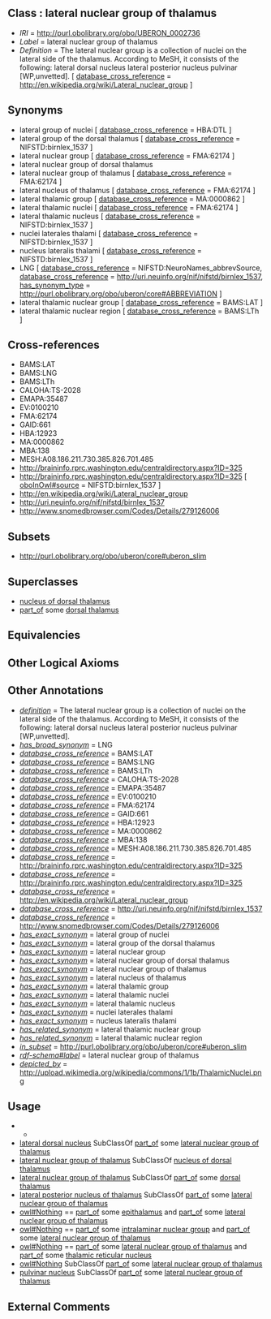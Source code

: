 
## Class : lateral nuclear group of thalamus

 * *IRI* = http://purl.obolibrary.org/obo/UBERON_0002736
 * *Label* = lateral nuclear group of thalamus
 * *Definition* = The lateral nuclear group is a collection of nuclei on the lateral side of the thalamus. According to MeSH, it consists of the following: lateral dorsal nucleus lateral posterior nucleus pulvinar [WP,unvetted]. [ [database_cross_reference](../../ef/oboInOwl#hasDbXref.md) = http://en.wikipedia.org/wiki/Lateral_nuclear_group ]

## Synonyms

 * lateral group of nuclei [ [database_cross_reference](../../ef/oboInOwl#hasDbXref.md) = HBA:DTL ]
 * lateral group of the dorsal thalamus [ [database_cross_reference](../../ef/oboInOwl#hasDbXref.md) = NIFSTD:birnlex_1537 ]
 * lateral nuclear group [ [database_cross_reference](../../ef/oboInOwl#hasDbXref.md) = FMA:62174 ]
 * lateral nuclear group of dorsal thalamus
 * lateral nuclear group of thalamus [ [database_cross_reference](../../ef/oboInOwl#hasDbXref.md) = FMA:62174 ]
 * lateral nucleus of thalamus [ [database_cross_reference](../../ef/oboInOwl#hasDbXref.md) = FMA:62174 ]
 * lateral thalamic group [ [database_cross_reference](../../ef/oboInOwl#hasDbXref.md) = MA:0000862 ]
 * lateral thalamic nuclei [ [database_cross_reference](../../ef/oboInOwl#hasDbXref.md) = FMA:62174 ]
 * lateral thalamic nucleus [ [database_cross_reference](../../ef/oboInOwl#hasDbXref.md) = NIFSTD:birnlex_1537 ]
 * nuclei laterales thalami [ [database_cross_reference](../../ef/oboInOwl#hasDbXref.md) = NIFSTD:birnlex_1537 ]
 * nucleus lateralis thalami [ [database_cross_reference](../../ef/oboInOwl#hasDbXref.md) = NIFSTD:birnlex_1537 ]
 * LNG [ [database_cross_reference](../../ef/oboInOwl#hasDbXref.md) = NIFSTD:NeuroNames_abbrevSource, [database_cross_reference](../../ef/oboInOwl#hasDbXref.md) = http://uri.neuinfo.org/nif/nifstd/birnlex_1537, [has_synonym_type](../../pe/oboInOwl#hasSynonymType.md) = http://purl.obolibrary.org/obo/uberon/core#ABBREVIATION ]
 * lateral thalamic nuclear group [ [database_cross_reference](../../ef/oboInOwl#hasDbXref.md) = BAMS:LAT ]
 * lateral thalamic nuclear region [ [database_cross_reference](../../ef/oboInOwl#hasDbXref.md) = BAMS:LTh ]

## Cross-references

 * BAMS:LAT
 * BAMS:LNG
 * BAMS:LTh
 * CALOHA:TS-2028
 * EMAPA:35487
 * EV:0100210
 * FMA:62174
 * GAID:661
 * HBA:12923
 * MA:0000862
 * MBA:138
 * MESH:A08.186.211.730.385.826.701.485
 * http://braininfo.rprc.washington.edu/centraldirectory.aspx?ID=325
 * http://braininfo.rprc.washington.edu/centraldirectory.aspx?ID=325 [ [oboInOwl#source](../../ce/oboInOwl#source.md) = NIFSTD:birnlex_1537 ]
 * http://en.wikipedia.org/wiki/Lateral_nuclear_group
 * http://uri.neuinfo.org/nif/nifstd/birnlex_1537
 * http://www.snomedbrowser.com/Codes/Details/279126006

## Subsets

 * http://purl.obolibrary.org/obo/uberon/core#uberon_slim

## Superclasses

 * [nucleus of dorsal thalamus](../../UBERON/33/UBERON_0015233.md)
 * [part_of](../../BFO/50/BFO_0000050.md) some [dorsal thalamus](../../UBERON/03/UBERON_0004703.md)

## Equivalencies


## Other Logical Axioms


## Other Annotations

 * *[definition](../../IAO/15/IAO_0000115.md)* = The lateral nuclear group is a collection of nuclei on the lateral side of the thalamus. According to MeSH, it consists of the following: lateral dorsal nucleus lateral posterior nucleus pulvinar [WP,unvetted].
 * *[has_broad_synonym](../../ym/oboInOwl#hasBroadSynonym.md)* = LNG
 * *[database_cross_reference](../../ef/oboInOwl#hasDbXref.md)* = BAMS:LAT
 * *[database_cross_reference](../../ef/oboInOwl#hasDbXref.md)* = BAMS:LNG
 * *[database_cross_reference](../../ef/oboInOwl#hasDbXref.md)* = BAMS:LTh
 * *[database_cross_reference](../../ef/oboInOwl#hasDbXref.md)* = CALOHA:TS-2028
 * *[database_cross_reference](../../ef/oboInOwl#hasDbXref.md)* = EMAPA:35487
 * *[database_cross_reference](../../ef/oboInOwl#hasDbXref.md)* = EV:0100210
 * *[database_cross_reference](../../ef/oboInOwl#hasDbXref.md)* = FMA:62174
 * *[database_cross_reference](../../ef/oboInOwl#hasDbXref.md)* = GAID:661
 * *[database_cross_reference](../../ef/oboInOwl#hasDbXref.md)* = HBA:12923
 * *[database_cross_reference](../../ef/oboInOwl#hasDbXref.md)* = MA:0000862
 * *[database_cross_reference](../../ef/oboInOwl#hasDbXref.md)* = MBA:138
 * *[database_cross_reference](../../ef/oboInOwl#hasDbXref.md)* = MESH:A08.186.211.730.385.826.701.485
 * *[database_cross_reference](../../ef/oboInOwl#hasDbXref.md)* = http://braininfo.rprc.washington.edu/centraldirectory.aspx?ID=325
 * *[database_cross_reference](../../ef/oboInOwl#hasDbXref.md)* = http://braininfo.rprc.washington.edu/centraldirectory.aspx?ID=325
 * *[database_cross_reference](../../ef/oboInOwl#hasDbXref.md)* = http://en.wikipedia.org/wiki/Lateral_nuclear_group
 * *[database_cross_reference](../../ef/oboInOwl#hasDbXref.md)* = http://uri.neuinfo.org/nif/nifstd/birnlex_1537
 * *[database_cross_reference](../../ef/oboInOwl#hasDbXref.md)* = http://www.snomedbrowser.com/Codes/Details/279126006
 * *[has_exact_synonym](../../ym/oboInOwl#hasExactSynonym.md)* = lateral group of nuclei
 * *[has_exact_synonym](../../ym/oboInOwl#hasExactSynonym.md)* = lateral group of the dorsal thalamus
 * *[has_exact_synonym](../../ym/oboInOwl#hasExactSynonym.md)* = lateral nuclear group
 * *[has_exact_synonym](../../ym/oboInOwl#hasExactSynonym.md)* = lateral nuclear group of dorsal thalamus
 * *[has_exact_synonym](../../ym/oboInOwl#hasExactSynonym.md)* = lateral nuclear group of thalamus
 * *[has_exact_synonym](../../ym/oboInOwl#hasExactSynonym.md)* = lateral nucleus of thalamus
 * *[has_exact_synonym](../../ym/oboInOwl#hasExactSynonym.md)* = lateral thalamic group
 * *[has_exact_synonym](../../ym/oboInOwl#hasExactSynonym.md)* = lateral thalamic nuclei
 * *[has_exact_synonym](../../ym/oboInOwl#hasExactSynonym.md)* = lateral thalamic nucleus
 * *[has_exact_synonym](../../ym/oboInOwl#hasExactSynonym.md)* = nuclei laterales thalami
 * *[has_exact_synonym](../../ym/oboInOwl#hasExactSynonym.md)* = nucleus lateralis thalami
 * *[has_related_synonym](../../ym/oboInOwl#hasRelatedSynonym.md)* = lateral thalamic nuclear group
 * *[has_related_synonym](../../ym/oboInOwl#hasRelatedSynonym.md)* = lateral thalamic nuclear region
 * *[in_subset](../../et/oboInOwl#inSubset.md)* = http://purl.obolibrary.org/obo/uberon/core#uberon_slim
 * *[rdf-schema#label](../../el/rdf-schema#label.md)* = lateral nuclear group of thalamus
 * *[depicted_by](../../depicted/by/depicted_by.md)* = http://upload.wikimedia.org/wikipedia/commons/1/1b/ThalamicNuclei.png

## Usage

 * -
 * [lateral dorsal nucleus](../../UBERON/84/UBERON_0002984.md) SubClassOf [part_of](../../BFO/50/BFO_0000050.md) some [lateral nuclear group of thalamus](../../UBERON/36/UBERON_0002736.md)
 * [lateral nuclear group of thalamus](../../UBERON/36/UBERON_0002736.md) SubClassOf [nucleus of dorsal thalamus](../../UBERON/33/UBERON_0015233.md)
 * [lateral nuclear group of thalamus](../../UBERON/36/UBERON_0002736.md) SubClassOf [part_of](../../BFO/50/BFO_0000050.md) some [dorsal thalamus](../../UBERON/03/UBERON_0004703.md)
 * [lateral posterior nucleus of thalamus](../../UBERON/83/UBERON_0002983.md) SubClassOf [part_of](../../BFO/50/BFO_0000050.md) some [lateral nuclear group of thalamus](../../UBERON/36/UBERON_0002736.md)
 * [owl#Nothing](../../ng/owl#Nothing.md) == [part_of](../../BFO/50/BFO_0000050.md) some [epithalamus](../../UBERON/99/UBERON_0001899.md) and [part_of](../../BFO/50/BFO_0000050.md) some [lateral nuclear group of thalamus](../../UBERON/36/UBERON_0002736.md)
 * [owl#Nothing](../../ng/owl#Nothing.md) == [part_of](../../BFO/50/BFO_0000050.md) some [intralaminar nuclear group](../../UBERON/33/UBERON_0002733.md) and [part_of](../../BFO/50/BFO_0000050.md) some [lateral nuclear group of thalamus](../../UBERON/36/UBERON_0002736.md)
 * [owl#Nothing](../../ng/owl#Nothing.md) == [part_of](../../BFO/50/BFO_0000050.md) some [lateral nuclear group of thalamus](../../UBERON/36/UBERON_0002736.md) and [part_of](../../BFO/50/BFO_0000050.md) some [thalamic reticular nucleus](../../UBERON/03/UBERON_0001903.md)
 * [owl#Nothing](../../ng/owl#Nothing.md) SubClassOf [part_of](../../BFO/50/BFO_0000050.md) some [lateral nuclear group of thalamus](../../UBERON/36/UBERON_0002736.md)
 * [pulvinar nucleus](../../UBERON/81/UBERON_0002981.md) SubClassOf [part_of](../../BFO/50/BFO_0000050.md) some [lateral nuclear group of thalamus](../../UBERON/36/UBERON_0002736.md)

## External Comments


